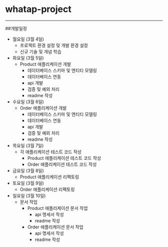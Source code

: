 # whatap-project
---
##개발일정
- 월요일 (3월 4일)
  - 프로젝트 환경 설정 및 개발 환경 설정
  - 신규 기술 및 개념 학습
- 화요일 (3월 5일)
  - Product 애플리케이션 개발
    - 데이터베이스 스키마 및 엔티티 모델링
    - 데이터베이스 연동
    - api 개발
    - 검증 및 예외 처리
    - readme 작성
- 수요일 (3월 6일)
  - Order 애플리케이션 개발
    - 데이터베이스 스키마 및 엔티티 모델링
    - 데이터베이스 연동
    - api 개발
    - 검증 및 예외 처리
    - readme 작성
- 목요일 (3월 7일)
    - 각 애플리케이션 테스트 코드 작성
      - Product 애플리케이션 테스트 코드 작성
      - Order 애플리케이션 테스트 코드 작성
- 금요일 (3월 8일)
    - Product 애플리케이션 리펙토링
- 토요일 (3월 9일)
    - Order 애플리케이션 리펙토링
- 일요일 (3월 10일)
    - 문서 작업
      - Product 애플리케이션 문서 작업
        - api 명세서 작성
        - readme 작성
      - Order 애플리케이션 문서 작업
        - api 명세서 작성
        - readme 작성
